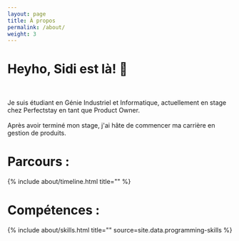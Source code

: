 ```yaml
---
layout: page
title: À propos
permalink: /about/
weight: 3
---
```


# Heyho, Sidi est là! 👋
<br />

Je suis étudiant en Génie Industriel et Informatique, actuellement en stage chez Perfectstay en tant que Product Owner.<br>
<br />
Après avoir terminé mon stage, j'ai hâte de commencer ma carrière en gestion de produits.
 

# Parcours :
<div class="row">

{% include about/timeline.html title="" %}

</div>

# Compétences :
<div class="row">
{% include about/skills.html title="" source=site.data.programming-skills %}


</div>




